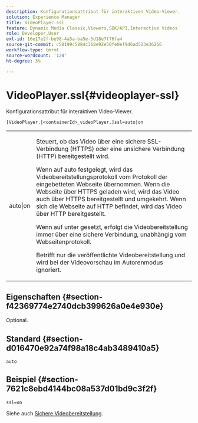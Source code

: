 ```yaml
---
description: Konfigurationsattribut für interaktiven Video-Viewer.
solution: Experience Manager
title: VideoPlayer.ssl
feature: Dynamic Media Classic,Viewers,SDK/API,Interactive Videos
role: Developer,User
exl-id: 16e17e2f-be98-4a5a-ba5e-5d18e7f76fa4
source-git-commit: c58199c5884c368e92e50fe0ef9d6ad523e36266
workflow-type: tm+mt
source-wordcount: '124'
ht-degree: 3%

---
```


# VideoPlayer.ssl{#videoplayer-ssl}

Konfigurationsattribut für interaktiven Video-Viewer.

<!-- >[!NOTE]
>
>This configuration attribute only applies to AEM 6.2 with installation of [Feature Pack NPR-13480](https://www.adobeaemcloud.com/content/marketplace/marketplaceProxy.html?packagePath=/content/companies/public/adobe/packages/cq620/featurepack/cq-6.2.0-featurepack-13480) and to AEM 6.1 with installation of [Feature Pack NPR-15011](https://www.adobeaemcloud.com/content/marketplace/marketplaceProxy.html?packagePath=/content/companies/public/adobe/packages/cq610/featurepack/cq-6.1.0-featurepack-15011). -->

`[VideoPlayer.|<containerId>_videoPlayer.]ssl=auto|on`

<table id="table_C616483932C2482CA9794DDD7313FD7C"> 
 <tbody> 
  <tr> 
   <td colname="col1"> <p> <span class="codeph"> auto|on</span> </p> </td> 
   <td colname="col2"> <p> Steuert, ob das Video über eine sichere SSL-Verbindung (HTTPS) oder eine unsichere Verbindung (HTTP) bereitgestellt wird. </p> <p>Wenn auf <span class="codeph"> auto</span> festgelegt, wird das Videobereitstellungsprotokoll vom Protokoll der eingebetteten Webseite übernommen. Wenn die Webseite über HTTPS geladen wird, wird das Video auch über HTTPS bereitgestellt und umgekehrt. Wenn sich die Webseite auf HTTP befindet, wird das Video über HTTP bereitgestellt. </p> <p>Wenn auf <span class="codeph"> unter</span> gesetzt, erfolgt die Videobereitstellung immer über eine sichere Verbindung, unabhängig vom Webseitenprotokoll. </p> <p>Betrifft nur die veröffentlichte Videobereitstellung und wird bei der Videovorschau im Autorenmodus ignoriert. </p> </td> 
  </tr> 
 </tbody> 
</table>

## Eigenschaften {#section-f42369774e2740dcb399626a0e4e930e}

Optional.

## Standard {#section-d016470e92a74f98a18c4ab3489410a5}

`auto`

## Beispiel {#section-7621c8ebd4144bc08a537d01bd9c3f2f}

```
ssl=on
```

<!--<a id="section_5943AC73316749C68761FF7F74DA7547"></a>-->

Siehe auch [Sichere Videobereitstellung](../../../c-html5-aem-asset-viewers/c-html5-aem-int-video/c-html5-aem-int-video-securevideodelivery.md#concept-13f66fdd4a52494aa516cd0f36fdac27).
